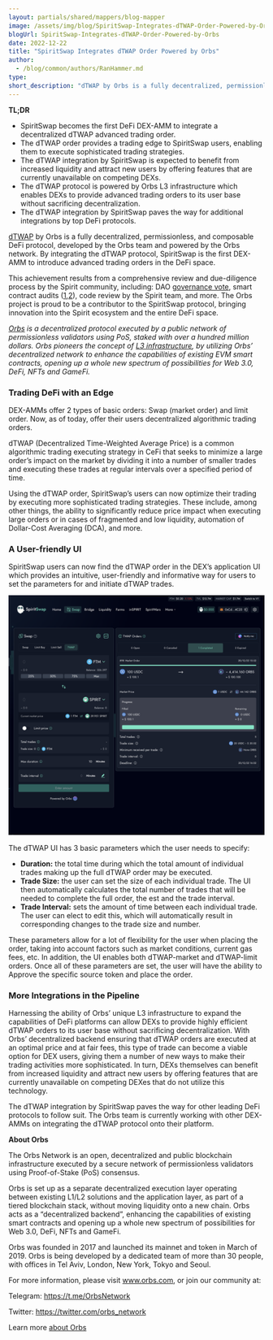 ```yaml
---
layout: partials/shared/mappers/blog-mapper
image: /assets/img/blog/SpiritSwap-Integrates-dTWAP-Order-Powered-by-Orbs/bg.jpg
blogUrl: SpiritSwap-Integrates-dTWAP-Order-Powered-by-Orbs
date: 2022-12-22
title: "SpiritSwap Integrates dTWAP Order Powered by Orbs"
author:
  - /blog/common/authors/RanHammer.md
type:
short_description: "dTWAP by Orbs is a fully decentralized, permissionless, and composable DeFi protocol, developed by the Orbs team and powered by the Orbs network. By integrating the dTWAP protocol, SpiritSwap is the first DEX-AMM to introduce advanced trading orders in the DeFi space."
---
```


**TL;DR**

- SpiritSwap becomes the first DeFi DEX-AMM to integrate a decentralized dTWAP advanced trading order.
- The dTWAP order provides a trading edge to SpiritSwap users, enabling them to execute sophisticated trading strategies.
- The dTWAP integration by SpiritSwap is expected to benefit from increased liquidity and attract new users by offering features that are currently unavailable on competing DEXs.
- The dTWAP protocol is powered by Orbs L3 infrastructure which enables DEXs to provide advanced trading orders to its user base without sacrificing decentralization.
- The dTWAP integration by SpiritSwap paves the way for additional integrations by top DeFi protocols.


[dTWAP](https://www.orbs.com/Introducing-TWAP-for-DEXs/) by Orbs is a fully decentralized, permissionless, and composable DeFi protocol, developed by the Orbs team and powered by the Orbs network. By integrating the dTWAP protocol, SpiritSwap is the first DEX-AMM to introduce advanced trading orders in the DeFi space. 

This achievement results from a comprehensive review and due-diligence process by the Spirit community, including: DAO [governance vote](https://snapshot.org/#/spiritswap.eth/proposal/0x6ce2663960f0ae4320305b38341ef1dbe47cf827a33a291fef5d2af6fa844054), smart contract audits ([1](https://drive.google.com/file/d/1xUZN5RrNvszaPDJuJjfeG3ig14Vo2aaE/view),[2](https://drive.google.com/file/d/1ASt3_mWwtQ0IfKqBHebnj_KGJWntaNJs/view)), code review by the Spirit team, and more. The Orbs project is proud to be a contributor to the SpiritSwap protocol, bringing innovation into the Spirit ecosystem and the entire DeFi space.

_[Orbs](https://www.orbs.com/) is a decentralized protocol executed by a public network of permissionless validators using PoS,  staked with over a hundred million dollars. Orbs pioneers the concept of [L3 infrastructure](https://www.orbs.com/network/), by utilizing Orbs’ decentralized network to enhance the capabilities of existing EVM smart contracts, opening up a whole new spectrum of possibilities for Web 3.0, DeFi, NFTs and GameFi._
 
 
### Trading DeFi with an Edge 

DEX-AMMs offer 2 types of basic orders: Swap (market order) and limit order. Now, as of today, offer their users decentralized algorithmic trading orders.

dTWAP (Decentralized Time-Weighted Average Price) is a common algorithmic trading executing strategy in CeFi that seeks to minimize a large order’s impact on the market by dividing it into a number of smaller trades and executing these trades at regular intervals over a specified period of time.

Using the dTWAP order, SpiritSwap’s users can now optimize their trading by executing more sophisticated trading strategies. These include, among other things, the ability to significantly reduce price impact when executing large orders or in cases of fragmented and low liquidity, automation of Dollar-Cost Averaging (DCA), and more.


### A User-friendly UI

SpiritSwap users can now find the dTWAP order in the DEX’s application UI which provides an intuitive, user-friendly and informative way for users to set the parameters for and initiate dTWAP trades.

![UI](/assets/img/blog/SpiritSwap-Integrates-dTWAP-Order-Powered-by-Orbs/image3.png)


The dTWAP UI has 3 basic parameters which the user needs to specify:

- **Duration:** the total time during which the total amount of individual trades making up the full dTWAP order may be executed.
- **Trade Size:** the user can set the size of each individual trade. The UI then automatically calculates the total number of trades that will be needed to complete the full order, the est and the trade interval.
- **Trade Interval:** sets the amount of time between each individual trade. The user can elect to edit this, which will automatically result in corresponding changes to the trade size and number.

These parameters allow for a lot of flexibility for the user when placing the order, taking into account factors such as market conditions, current gas fees, etc. In addition, the UI enables both dTWAP-market and dTWAP-limit orders. Once all of these parameters are set, the user will have the ability to Approve the specific source token and place the order.


### More Integrations in the Pipeline

Harnessing the ability of Orbs’ unique L3 infrastructure to expand the capabilities of DeFi platforms can allow DEXs to provide highly efficient dTWAP orders to its user base without sacrificing decentralization. With Orbs’ decentralized backend ensuring that dTWAP orders are executed at an optimal price and at fair fees, this type of trade can become a viable option for DEX users, giving them a number of new ways to make their trading activities more sophisticated. In turn, DEXs themselves can benefit from increased liquidity and attract new users by offering features that are currently unavailable on competing DEXes that do not utilize this technology.

The dTWAP integration by SpiritSwap paves the way for other leading DeFi protocols to follow suit. The Orbs team is currently working with other DEX-AMMs on integrating the dTWAP protocol onto their platform. 


<div class='line-separator'> </div>

**About Orbs**

The Orbs Network is an open, decentralized and public blockchain infrastructure executed by a secure network of permissionless validators using Proof-of-Stake (PoS) consensus.

Orbs is set up as a separate decentralized execution layer operating between existing L1/L2 solutions and the application layer, as part of a tiered blockchain stack, without moving liquidity onto a new chain. Orbs acts as a “decentralized backend”, enhancing the capabilities of existing smart contracts and opening up a whole new spectrum of possibilities for Web 3.0, DeFi, NFTs and GameFi.

Orbs was founded in 2017 and launched its mainnet and token in March of 2019. Orbs is being developed by a dedicated team of more than 30 people, with offices in Tel Aviv, London, New York, Tokyo and Seoul.

For more information, please visit www.orbs.com, or join our community at:

Telegram: https://t.me/OrbsNetwork

Twitter: https://twitter.com/orbs_network

Learn more [about Orbs](https://www.orbs.com/Orbs-A-Re-introduction/)
